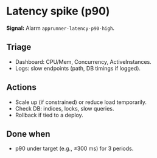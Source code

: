 # Latency spike (p90)
**Signal:** Alarm `apprunner-latency-p90-high`.

## Triage
- Dashboard: CPU/Mem, Concurrency, ActiveInstances.
- Logs: slow endpoints (path, DB timings if logged).

## Actions
- Scale up (if constrained) or reduce load temporarily.
- Check DB: indices, locks, slow queries.
- Rollback if tied to a deploy.

## Done when
- p90 under target (e.g., ≤300 ms) for 3 periods.
